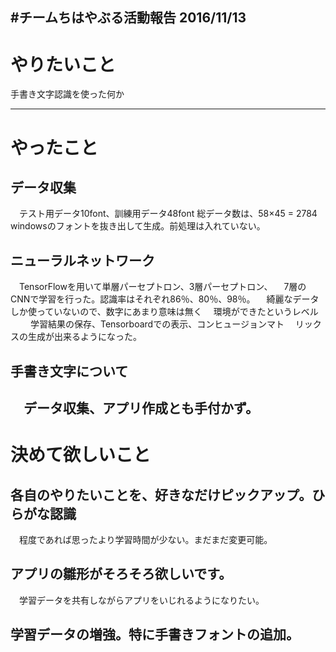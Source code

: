 #チームちはやぶる活動報告
								2016/11/13
---								
# やりたいこと
手書き文字認識を使った何か

---
# やったこと
## データ収集
　テスト用データ10font、訓練用データ48font
  総データ数は、58×45 = 2784
  windowsのフォントを抜き出して生成。前処理は入れていない。
  
## ニューラルネットワーク
　TensorFlowを用いて単層パーセプトロン、3層パーセプトロン、
　7層のCNNで学習を行った。認識率はそれぞれ86％、80％、98％。
　綺麗なデータしか使っていないので、数字にあまり意味は無く
　環境ができたというレベル
　
　学習結果の保存、Tensorboardでの表示、コンヒュージョンマト
　リックスの生成が出来るようになった。
　
## 手書き文字について
　データ収集、アプリ作成とも手付かず。
　
--- 
# 決めて欲しいこと
## 各自のやりたいことを、好きなだけピックアップ。ひらがな認識
　程度であれば思ったより学習時間が少ない。まだまだ変更可能。
## アプリの雛形がそろそろ欲しいです。
　学習データを共有しながらアプリをいじれるようになりたい。
## 学習データの増強。特に手書きフォントの追加。
